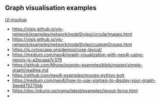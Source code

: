 Graph visualisation examples
---

[UI mockup](https://app.moqups.com/eT5rqzznZZ/view/page/a8aba1f59)


- <https://visjs.github.io/vis-network/examples/network/nodeStyles/circularImages.html>
- <https://visjs.github.io/vis-network/examples/network/nodeStyles/customGroups.html>
- <https://js.cytoscape.org/demos/cose-layout/>
- <https://medium.com/neo4j/graph-visualization-with-neo4j-using-neovis-js-a2ecaaa7c379>
- <https://github.com/Nhogs/popoto-examples/blob/master/simple-graph/readme.md>
- <https://github.com/neo4j-examples/movies-python-bolt>
- <https://medium.com/neo4j/how-to-use-sigmajs-to-display-your-graph-3eedd75275bb>
- <https://doc.linkurio.us/ogma/latest/examples/layout-force.html>
- 
